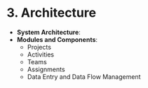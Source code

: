 # 3. Architecture

- **System Architecture**:
- **Modules and Components**:
  - Projects
  - Activities
  - Teams
  - Assignments
  - Data Entry and Data Flow Management
